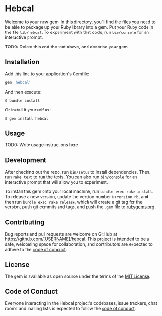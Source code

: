 # Hebcal

Welcome to your new gem! In this directory, you'll find the files you need to be able to package up your Ruby library into a gem. Put your Ruby code in the file `lib/hebcal`. To experiment with that code, run `bin/console` for an interactive prompt.

TODO: Delete this and the text above, and describe your gem

## Installation

Add this line to your application's Gemfile:

```ruby
gem 'hebcal'
```

And then execute:

    $ bundle install

Or install it yourself as:

    $ gem install hebcal

## Usage

TODO: Write usage instructions here

## Development

After checking out the repo, run `bin/setup` to install dependencies. Then, run `rake test` to run the tests. You can also run `bin/console` for an interactive prompt that will allow you to experiment.

To install this gem onto your local machine, run `bundle exec rake install`. To release a new version, update the version number in `version.rb`, and then run `bundle exec rake release`, which will create a git tag for the version, push git commits and tags, and push the `.gem` file to [rubygems.org](https://rubygems.org).

## Contributing

Bug reports and pull requests are welcome on GitHub at https://github.com/[USERNAME]/hebcal. This project is intended to be a safe, welcoming space for collaboration, and contributors are expected to adhere to the [code of conduct](https://github.com/[USERNAME]/hebcal/blob/master/CODE_OF_CONDUCT.md).


## License

The gem is available as open source under the terms of the [MIT License](https://opensource.org/licenses/MIT).

## Code of Conduct

Everyone interacting in the Hebcal project's codebases, issue trackers, chat rooms and mailing lists is expected to follow the [code of conduct](https://github.com/[USERNAME]/hebcal/blob/master/CODE_OF_CONDUCT.md).
